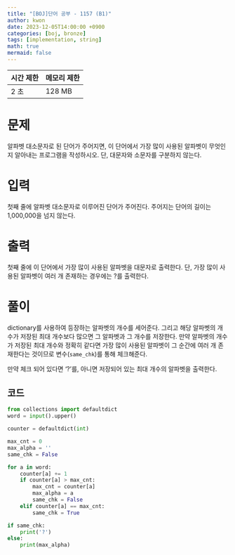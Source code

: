 ```yaml
---
title: "[BOJ]단어 공부 - 1157 (B1)"
author: kwon
date: 2023-12-05T14:00:00 +0900
categories: [boj, bronze]
tags: [implementation, string]
math: true
mermaid: false
---
```


| 시간 제한 | 메모리 제한 |
| --- | --- |
| 2 초 | 128 MB |

# 문제

알파벳 대소문자로 된 단어가 주어지면, 이 단어에서 가장 많이 사용된 알파벳이 무엇인지 알아내는 프로그램을 작성하시오. 단, 대문자와 소문자를 구분하지 않는다.

# 입력

첫째 줄에 알파벳 대소문자로 이루어진 단어가 주어진다. 주어지는 단어의 길이는 1,000,000을 넘지 않는다.

# 출력

첫째 줄에 이 단어에서 가장 많이 사용된 알파벳을 대문자로 출력한다. 단, 가장 많이 사용된 알파벳이 여러 개 존재하는 경우에는 ?를 출력한다.

# 풀이

dictionary를 사용하여 등장하는 알파벳의 개수를 세어준다. 그리고 해당 알파벳의 개수가 저장된 최대 개수보다 많으면 그 알파벳과 그 개수를 저장한다. 만약 알파벳의 개수가 저장된 최대 개수와 정확히 같다면 가장 많이 사용된 알파벳이 그 순간에 여러 개 존재한다는 것이므로 변수(`same_chk`)를 통해 체크해준다.

만약 체크 되어 있다면 ‘?’를, 아니면 저장되어 있는 최대 개수의 알파벳을 출력한다.

## 코드

```python
from collections import defaultdict
word = input().upper()

counter = defaultdict(int)

max_cnt = 0
max_alpha = ''
same_chk = False

for a in word:
    counter[a] += 1
    if counter[a] > max_cnt:
        max_cnt = counter[a]
        max_alpha = a
        same_chk = False
    elif counter[a] == max_cnt:
        same_chk = True

if same_chk:
    print('?')
else:
    print(max_alpha)
```